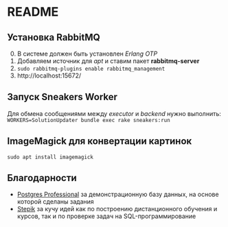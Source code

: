 # README

## Установка RabbitMQ

0. В системе должен быть установлен *Erlang OTP*
1. Добавляем источник для *apt* и ставим пакет **rabbitmq-server**
2. ```sudo rabbitmq-plugins enable rabbitmq_management```
3. http://localhost:15672/


## Запуск Sneakers Worker

Для обмена сообщениями между *executor* и *backend* нужно выполнить:
```WORKERS=SolutionUpdater bundle exec rake sneakers:run```


## ImageMagick для конвертации картинок

```sudo apt install imagemagick```


## Благодарности

 - [Postgres Professional](https://postgrespro.ru/) за демонстрационную базу данных, на основе которой сделаны задания
 - [Stepik](https://stepik.org/) за кучу идей как по построению дистанционного обучения и курсов, так и по проверке задач на SQL-программирование
